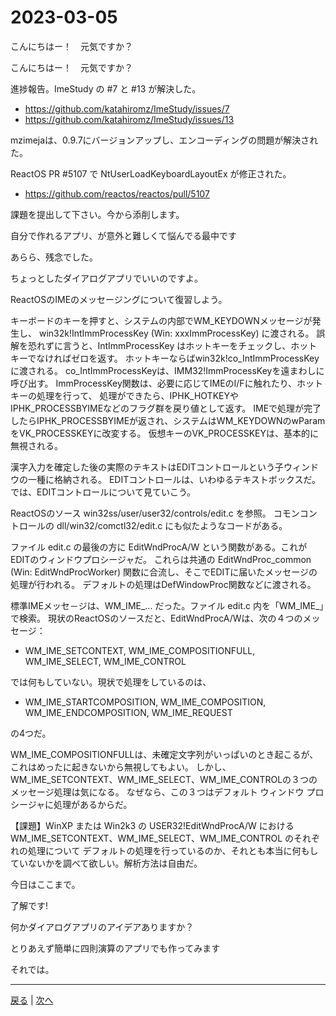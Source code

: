 # 2023-03-05

こんにちはー！　元気ですか？

こんにちはー！　元気ですか？

進捗報告。ImeStudy の #7 と #13 が解決した。

- https://github.com/katahiromz/ImeStudy/issues/7
- https://github.com/katahiromz/ImeStudy/issues/13

mzimejaは、0.9.7にバージョンアップし、エンコーディングの問題が解決された。

ReactOS PR #5107 で NtUserLoadKeyboardLayoutEx が修正された。

- https://github.com/reactos/reactos/pull/5107

課題を提出して下さい。今から添削します。

自分で作れるアプリ、が意外と難しくて悩んでる最中です

あらら、残念でした。

ちょっとしたダイアログアプリでいいのですよ。

ReactOSのIMEのメッセージングについて復習しよう。

キーボードのキーを押すと、システムの内部でWM_KEYDOWNメッセージが発生し、
win32k!IntImmProcessKey (Win: xxxImmProcessKey) に渡される。
誤解を恐れずに言うと、IntImmProcessKey はホットキーをチェックし、ホットキーでなければゼロを返す。
ホットキーならばwin32k!co_IntImmProcessKeyに渡される。
co_IntImmProcessKeyは、IMM32!ImmProcessKeyを遠まわしに呼び出す。
ImmProcessKey関数は、必要に応じてIMEのI/Fに触れたり、ホットキーの処理を行って、
処理ができたら、IPHK_HOTKEYやIPHK_PROCESSBYIMEなどのフラグ群を戻り値として返す。
IMEで処理が完了したらIPHK_PROCESSBYIMEが返され、システムはWM_KEYDOWNのwParamをVK_PROCESSKEYに改変する。
仮想キーのVK_PROCESSKEYは、基本的に無視される。

漢字入力を確定した後の実際のテキストはEDITコントロールという子ウィンドウの一種に格納される。
EDITコントロールは、いわゆるテキストボックスだ。では、EDITコントロールについて見ていこう。

ReactOSのソース win32ss/user/user32/controls/edit.c を参照。
コモンコントロールの dll/win32/comctl32/edit.c にも似たようなコードがある。

ファイル edit.c の最後の方に EditWndProcA/W という関数がある。これがEDITのウィンドウプロシージャだ。
これらは共通の EditWndProc_common (Win: EditWndProcWorker) 関数に合流し、そこでEDITに届いたメッセージの処理が行われる。
デフォルトの処理はDefWindowProc関数などに渡される。

標準IMEメッセ－ジは、WM_IME_... だった。ファイル edit.c 内を「WM_IME_」で検索。
現状のReactOSのソースだと、EditWndProcA/Wは、次の４つのメッセージ：

- WM_IME_SETCONTEXT, WM_IME_COMPOSITIONFULL, WM_IME_SELECT, WM_IME_CONTROL

では何もしていない。現状で処理をしているのは、

- WM_IME_STARTCOMPOSITION, WM_IME_COMPOSITION, WM_IME_ENDCOMPOSITION, WM_IME_REQUEST

の4つだ。

WM_IME_COMPOSITIONFULLは、未確定文字列がいっぱいのとき起こるが、これはめったに起きないから無視してもよい。
しかし、WM_IME_SETCONTEXT、WM_IME_SELECT、WM_IME_CONTROLの３つのメッセージ処理は気になる。
なぜなら、この３つはデフォルト ウィンドウ プロシージャに処理があるからだ。

【課題】WinXP または Win2k3 の USER32!EditWndProcA/W における WM_IME_SETCONTEXT、WM_IME_SELECT、WM_IME_CONTROL のそれぞれの処理について
デフォルトの処理を行っているのか、それとも本当に何もしていないかを調べて欲しい。解析方法は自由だ。

今日はここまで。

了解です!

何かダイアログアプリのアイデアありますか？

とりあえず簡単に四則演算のアプリでも作ってみます

それでは。

---

[戻る](2023-02-26.md) | [次へ](2023-03-12.md)
